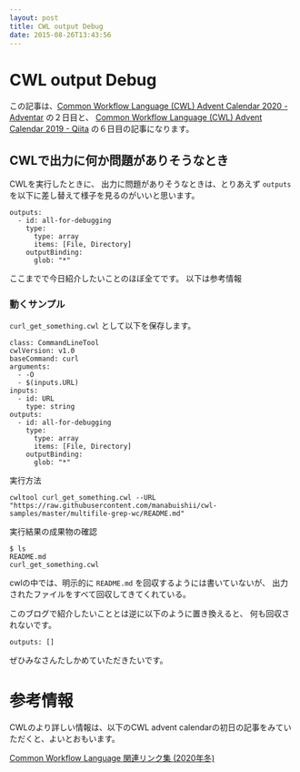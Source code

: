 ```yaml
---
layout: post
title: CWL output Debug
date: 2015-08-26T13:43:56
---
```

# CWL output Debug

この記事は、[Common Workflow Language \(CWL\) Advent Calendar 2020 \- Adventar](https://adventar.org/calendars/5340) の２日目と、
[Common Workflow Language \(CWL\) Advent Calendar 2019 \- Qiita](https://qiita.com/advent-calendar/2019/cwl) の６日目の記事になります。

## CWLで出力に何か問題がありそうなとき

CWLを実行したときに、
出力に問題がありそうなときは、とりあえず `outputs` を以下に差し替えて様子を見るのがいいと思います。

```
outputs:
  - id: all-for-debugging
    type:
      type: array
      items: [File, Directory]
    outputBinding:
      glob: "*"
```

ここまでで今日紹介したいことのほぼ全てです。
以下は参考情報

### 動くサンプル

`curl_get_something.cwl` として以下を保存します。

```
class: CommandLineTool
cwlVersion: v1.0
baseCommand: curl
arguments:
  - -O
  - $(inputs.URL)
inputs:
  - id: URL
    type: string
outputs:
  - id: all-for-debugging
    type:
      type: array
      items: [File, Directory]
    outputBinding:
      glob: "*"
```

実行方法

```
cwltool curl_get_something.cwl --URL "https://raw.githubusercontent.com/manabuishii/cwl-samples/master/multifile-grep-wc/README.md"
```

実行結果の成果物の確認

```console
$ ls
README.md
curl_get_something.cwl 
```

cwlの中では、明示的に `README.md` を回収するようには書いていないが、
出力されたファイルをすべて回収してきてくれている。

このブログで紹介したいこととは逆に以下のように置き換えると、
何も回収されないです。

```
outputs: []
```

ぜひみなさんたしかめていただきたいです。

# 参考情報

CWLのより詳しい情報は、以下のCWL advent calendarの初日の記事をみていただくと、よいとおもいます。

[Common Workflow Language 関連リンク集 \(2020年冬\)](https://zenn.dev/tom_tan/articles/8c9ee60bbd987d)